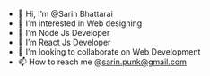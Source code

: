 - 👋 Hi, I’m @Sarin Bhattarai
- 👀 I’m interested in Web designing
- 🌱 I’m Node Js Developer
- 🌱 I’m React Js Developer
- 💞️ I’m looking to collaborate on Web Development
- 📫 How to reach me @sarin.punk@gmail.com

<!---
Beholdmystic/Beholdmystic is a ✨ special ✨ repository because its `README.md` (this file) appears on your GitHub profile.
You can click the Preview link to take a look at your changes.
--->
